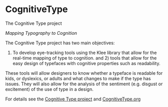 # CognitiveType
The Cognitive Type project

*Mapping Typography to Cognition*

The Cognitive Type project has two main objectives: 
1) To develop eye-tracking tools using the Klee library that allow for the real-time mapping of type to cognition. 
and 2) tools that allow for the easy design of typefaces with cognitive properties such as readability.

These tools will allow designers to know whether a typeface is readable for kids, or dyslexics, or adults and what changes to make if the type has issues. They will also allow for the analysis of the sentiment (e.g. disgust or excitement) of the use of type in a design.

For details see the [Cognitive Type project](https://docs.google.com/presentation/d/1PQ4o6qKFJFAdw3Ibp9tZph5ryV9rMsAfbLvvMVt7Zt4/edit#slide=id.p) and [CognitiveType.org](http://cognitivetype.org/)   
